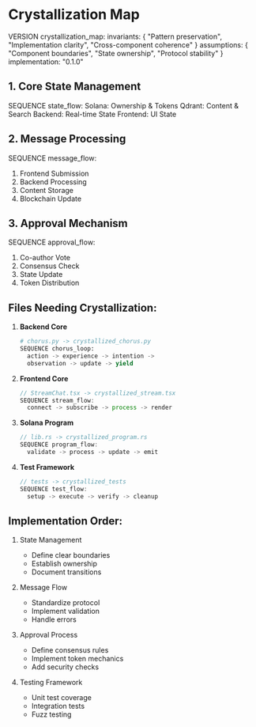 # Crystallization Map

VERSION crystallization_map:
  invariants: {
    "Pattern preservation",
    "Implementation clarity",
    "Cross-component coherence"
  }
  assumptions: {
    "Component boundaries",
    "State ownership",
    "Protocol stability"
  }
  implementation: "0.1.0"

## 1. Core State Management

SEQUENCE state_flow:
  Solana: Ownership & Tokens
  Qdrant: Content & Search
  Backend: Real-time State
  Frontend: UI State

## 2. Message Processing

SEQUENCE message_flow:
  1. Frontend Submission
  2. Backend Processing
  3. Content Storage
  4. Blockchain Update

## 3. Approval Mechanism

SEQUENCE approval_flow:
  1. Co-author Vote
  2. Consensus Check
  3. State Update
  4. Token Distribution

## Files Needing Crystallization:

1. **Backend Core**
   ```python
   # chorus.py -> crystallized_chorus.py
   SEQUENCE chorus_loop:
     action -> experience -> intention ->
     observation -> update -> yield
   ```

2. **Frontend Core**
   ```typescript
   // StreamChat.tsx -> crystallized_stream.tsx
   SEQUENCE stream_flow:
     connect -> subscribe -> process -> render
   ```

3. **Solana Program**
   ```rust
   // lib.rs -> crystallized_program.rs
   SEQUENCE program_flow:
     validate -> process -> update -> emit
   ```

4. **Test Framework**
   ```rust
   // tests -> crystallized_tests
   SEQUENCE test_flow:
     setup -> execute -> verify -> cleanup
   ```

## Implementation Order:

1. State Management
   - Define clear boundaries
   - Establish ownership
   - Document transitions

2. Message Flow
   - Standardize protocol
   - Implement validation
   - Handle errors

3. Approval Process
   - Define consensus rules
   - Implement token mechanics
   - Add security checks

4. Testing Framework
   - Unit test coverage
   - Integration tests
   - Fuzz testing
